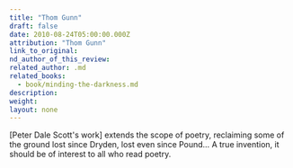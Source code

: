 ```yaml
---
title: "Thom Gunn"
draft: false
date: 2010-08-24T05:00:00.000Z
attribution: "Thom Gunn"
link_to_original:
nd_author_of_this_review:
related_author: .md
related_books:
  - book/minding-the-darkness.md
description:
weight:
layout: none
---
```

[Peter Dale Scott's work] extends the scope of poetry, reclaiming some of the ground lost since Dryden, lost even since Pound… A true invention, it should be of interest to all who read poetry.

